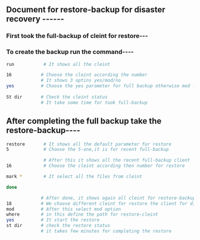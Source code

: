 ## Document for restore-backup for disaster recovery ------

### First took the full-backup of cleint for restore---
### To create  the backup run the command----
```bash
run           # It shows all the cleint

16           # Choose the cleint according the number
             # It shows 3 optins yes/mod/no
yes          # Choose the yes parameter for full backup otherwise mod for modify the backup
 
St dir       # Check the cleint status 
             # It take some time for took full-backup
```

## After completing the full backup take the restore-backup----
```bash
restore       # It shows all the default parameter for restore
5             # Choose the 5-one,it is for recent full-backup

              # After this it shows all the recent full-backup client
16            # Choose the cleint according then number for restore

mark *        # It select all the files from cleint

done          

             # After done, it shows again all cleint for restore-backup cleint
18           # We choose different cleint for restore the client for disaster recovery
mod          # After this select mod option 
where        # in this define the path for restore-cleint
yes          # It start the restore 
st dir       # check the restore status 
             # it takes few minutes for completing the restore 
                     
```


 

